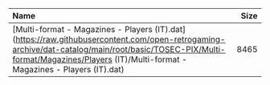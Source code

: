 |Name|Size|
|:---|---:|
|[Multi-format - Magazines - Players (IT).dat](https://raw.githubusercontent.com/open-retrogaming-archive/dat-catalog/main/root/basic/TOSEC-PIX/Multi-format/Magazines/Players (IT)/Multi-format - Magazines - Players (IT).dat)|8465|
